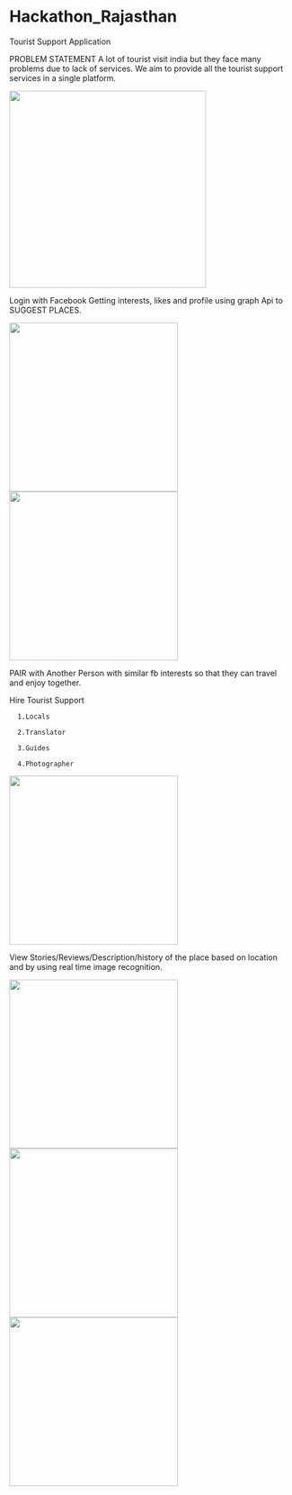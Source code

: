 # Hackathon_Rajasthan
Tourist Support Application

PROBLEM STATEMENT
A lot of tourist visit india but they face many problems due to lack of services.
We aim to provide all the tourist support services in a single platform.


 <img src="/img/Screenshot_FourPointZero_20180321-002228.png" width="350"/>


Login with Facebook
Getting interests, likes and profile using graph Api to SUGGEST PLACES.

 <img src="/img/Screenshot_FourPointZero_20180321-002645.png" width="300"/>
 <img src="/img/Screenshot_FourPointZero_20180321-002623.png" width="300"/>
 
PAIR with Another Person with similar fb interests so that they can travel and enjoy together.

Hire Tourist Support 
      
      1.Locals 
      
      2.Translator
      
      3.Guides
      
      4.Photographer


<img src="/img/Screenshot_FourPointZero_20180321-002713.png" width="300"/>

View Stories/Reviews/Description/history of the place based on location and by using real time image recognition.

<img src="/img/Screenshot_FourPointZero_20180321-002343.png" width="300"/>


<img src="/img/Screenshot_FourPointZero_20180321-002407.png" width="300"/>

<img src="/img/Screenshot_FourPointZero_20180321-002416.png" width="300"/>

